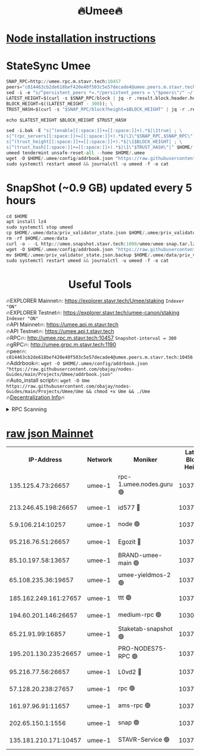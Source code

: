 <h1 align="center"> 🔥Umee🔥</h1>


[Node installation instructions](https://github.com/obajay/nodes-Guides/tree/main/Projects/Umee)
=
# StateSync Umee
```python
SNAP_RPC=http://umee.rpc.m.stavr.tech:10457
peers="c014463cb2de618bef420e40f503c5e57decade4@umee.peers.m.stavr.tech:10456"
sed -i -e "s/^persistent_peers *=.*/persistent_peers = \"$peers\"/" ~/.umee/config/config.toml
LATEST_HEIGHT=$(curl -s $SNAP_RPC/block | jq -r .result.block.header.height); \
BLOCK_HEIGHT=$((LATEST_HEIGHT - 300)); \
TRUST_HASH=$(curl -s "$SNAP_RPC/block?height=$BLOCK_HEIGHT" | jq -r .result.block_id.hash)

echo $LATEST_HEIGHT $BLOCK_HEIGHT $TRUST_HASH

sed -i.bak -E "s|^(enable[[:space:]]+=[[:space:]]+).*$|\1true| ; \
s|^(rpc_servers[[:space:]]+=[[:space:]]+).*$|\1\"$SNAP_RPC,$SNAP_RPC\"| ; \
s|^(trust_height[[:space:]]+=[[:space:]]+).*$|\1$BLOCK_HEIGHT| ; \
s|^(trust_hash[[:space:]]+=[[:space:]]+).*$|\1\"$TRUST_HASH\"|" $HOME/.umee/config/config.toml
umeed tendermint unsafe-reset-all --home $HOME/.umee
wget -O $HOME/.umee/config/addrbook.json "https://raw.githubusercontent.com/obajay/nodes-Guides/main/Projects/Umee/addrbook.json"
sudo systemctl restart umeed && journalctl -u umeed -f -o cat
```
# SnapShot (~0.9 GB) updated every 5 hours
```python
cd $HOME
apt install lz4
sudo systemctl stop umeed
cp $HOME/.umee/data/priv_validator_state.json $HOME/.umee/priv_validator_state.json.backup
rm -rf $HOME/.umee/data
curl -o - -L http://umee.snapshot.stavr.tech:1000/umee/umee-snap.tar.lz4 | lz4 -c -d - | tar -x -C $HOME/.umee --strip-components 2
wget -O $HOME/.umee/config/addrbook.json "https://raw.githubusercontent.com/obajay/nodes-Guides/main/Projects/Umee/addrbook.json"
mv $HOME/.umee/priv_validator_state.json.backup $HOME/.umee/data/priv_validator_state.json
sudo systemctl restart umeed && journalctl -u umeed -f -o cat
```
 <h1 align="center"> Useful Tools</h1>

🔥EXPLORER Mainnet🔥:      https://explorer.stavr.tech/Umee/staking             `Indexer "ON"` \
🔥EXPLORER Testnet🔥:        https://explorer.stavr.tech/umee-canon/staking      `Indexer "ON"` \
🔥API Mainnet🔥:                   https://umee.api.m.stavr.tech \
🔥API Testnet🔥:                     https://umee.api.t.stavr.tech \
🔥RPC🔥:                                   http://umee.rpc.m.stavr.tech:10457                     `Snapshot-interval = 300` \
🔥gRPC🔥:                              http://umee.grpc.m.stavr.tech:1190 \
🔥peer🔥:                     `c014463cb2de618bef420e40f503c5e57decade4@umee.peers.m.stavr.tech:10456` \
🔥Addrbook🔥:    ```wget -O $HOME/.umee/config/addrbook.json "https://raw.githubusercontent.com/obajay/nodes-Guides/main/Projects/Umee/addrbook.json"``` \
🔥Auto_install script🔥: ```wget -O Ume https://raw.githubusercontent.com/obajay/nodes-Guides/main/Projects/Umee/Ume && chmod +x Ume && ./Ume``` \
🔥[Decentralization Info](https://github.com/obajay/StateSync-snapshots/tree/main/Projects/Umee/Decentralization)🔥

<details>
<summary>RPC Scanning</summary>

<h2 align="center"> We scan nodes in real time every 4 hours. And we provide the final result of RPC endpoints.
We cannot influence the operation of these nodes in any way. </h2>


```python
If Voting Power is higher than 0 --> then the Node is a validator of the network and may be subject to attack and be a potential threat to the chain.
```
```python
We marked such validators with a red symbol
```

</details>

[raw json Mainnet](https://rpc-check.umeem.stavr.tech/umeem/rpc-umeem-result.json)
=



<table><tr><th>IP-Address</th><th>Network</th><th>Moniker</th><th>Latest Block Height</th><th>Earliest Block Height</th><th>Catching Up</th><th>Tx Index</th><th>Voting Power</th><th>Scan Time</th></tr><tr><td>135.125.4.73:26657</td><td>umee-1</td><td>rpc-1.umee.nodes.guru 🟢</td><td>10372741</td><td>5167386</td><td>False</td><td>on</td><td>0</td><td>2024-01-30T19:32:12.675180936UTC</td></tr><tr><td>213.246.45.198:26657</td><td>umee-1</td><td>id577 🔴</td><td>10372728</td><td>7100001</td><td>False</td><td>on</td><td>35104869</td><td>2024-01-30T19:30:55.227367432UTC</td></tr><tr><td>5.9.106.214:10257</td><td>umee-1</td><td>node 🟢</td><td>10372737</td><td>7942001</td><td>False</td><td>on</td><td>0</td><td>2024-01-30T19:31:47.135564280UTC</td></tr><tr><td>95.216.76.51:26657</td><td>umee-1</td><td>Egozit 🔴</td><td>10372741</td><td>8262001</td><td>False</td><td>off</td><td>38418036</td><td>2024-01-30T19:32:10.278585381UTC</td></tr><tr><td>85.10.197.58:13657</td><td>umee-1</td><td>BRAND-umee-main 🟢</td><td>10372731</td><td>8427832</td><td>False</td><td>on</td><td>0</td><td>2024-01-30T19:31:12.328279927UTC</td></tr><tr><td>65.108.235.36:19657</td><td>umee-1</td><td>umee-yieldmos-2 🟢</td><td>10372721</td><td>9575548</td><td>False</td><td>on</td><td>0</td><td>2024-01-30T19:30:15.887466082UTC</td></tr><tr><td>185.162.249.161:27657</td><td>umee-1</td><td>ttt 🟢</td><td>10372735</td><td>9733423</td><td>False</td><td>on</td><td>0</td><td>2024-01-30T19:31:37.541382083UTC</td></tr><tr><td>194.60.201.146:26657</td><td>umee-1</td><td>medium-rpc 🟢</td><td>10308726</td><td>9984137</td><td>False</td><td>on</td><td>0</td><td>2024-01-30T19:31:05.852204167UTC</td></tr><tr><td>65.21.91.99:16857</td><td>umee-1</td><td>Staketab-snapshot 🟢</td><td>10372733</td><td>9992001</td><td>False</td><td>off</td><td>0</td><td>2024-01-30T19:31:25.052298667UTC</td></tr><tr><td>195.201.130.235:26657</td><td>umee-1</td><td>PRO-NODES75-RPC 🟢</td><td>10372736</td><td>10272736</td><td>False</td><td>on</td><td>0</td><td>2024-01-30T19:31:43.907605527UTC</td></tr><tr><td>95.216.77.56:26657</td><td>umee-1</td><td>L0vd2 🔴</td><td>10372744</td><td>10272744</td><td>False</td><td>off</td><td>37532762</td><td>2024-01-30T19:32:27.841558745UTC</td></tr><tr><td>57.128.20.238:27657</td><td>umee-1</td><td>rpc 🟢</td><td>10372738</td><td>10337379</td><td>False</td><td>on</td><td>0</td><td>2024-01-30T19:31:55.573169174UTC</td></tr><tr><td>161.97.96.91:11657</td><td>umee-1</td><td>ams-rpc 🟢</td><td>10372744</td><td>10352001</td><td>False</td><td>on</td><td>0</td><td>2024-01-30T19:32:30.195449095UTC</td></tr><tr><td>202.65.150.1:1556</td><td>umee-1</td><td>snap 🟢</td><td>10372736</td><td>10361801</td><td>False</td><td>on</td><td>0</td><td>2024-01-30T19:31:44.757263137UTC</td></tr><tr><td>135.181.210.171:10457</td><td>umee-1</td><td>STAVR-Service 🟢</td><td>10372743</td><td>10371001</td><td>False</td><td>on</td><td>0</td><td>2024-01-30T19:32:21.370439732UTC</td></tr></table>
